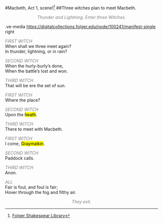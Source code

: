 #Macbeth, Act 1, scene1[^1]
##Three witches plan to meet Macbeth.
<p style="text-align:center; color:gray;"><em>Thunder and Lightning. Enter three Witches.</em></p>

.ve-media https://digitalcollections.folger.edu/node/100241/manifest-single right
<p><span style="color:gray;"><em>FIRST WITCH</em></span></br>
When shall we three meet again?</br>
In thunder, lightning, or in rain?</p>
<p><span style="color:gray;"><em>SECOND WITCH</em></span></br> 
When the hurly-burly’s done,</br>
When the battle’s lost and won.</p>
<p><span style="color:gray;"><em>THIRD WITCH </em></span></br>
That will be ere the set of sun.</p>
<p><span style="color:gray;"><em>FIRST WITCH</em></span></br> 
Where the place?</p>
<p><span style="color:gray;"><em>SECOND WITCH</em></span></br>Upon the <mark qid="Q27590">heath</mark>.</p>
<p><span style="color:gray;"><em>THIRD WITCH</em></span></br> 
There to meet with Macbeth.</p>
<p><span style="color:gray;"><em>FIRST WITCH </em></span></br>I come, <mark qid="Q386905">Graymalkin</mark>.</p>
<p><span style="color:gray;"><em>SECOND WITCH</em></span></br>Paddock calls.</p>
<p><span style="color:gray;"><em>THIRD WITCH </em></span></br> Anon.</p>
<p><span style="color:gray;"><em>ALL</em></span></br> 
Fair is foul, and foul is fair;</br>
Hover through the fog and filthy air.</p>
<p style="text-align:center; color:gray;"><em>They exit.</em></p>

[^1]: [Folger Shakespear Library](https://www.folger.edu/explore/shakespeares-works/macbeth/read/1/1/)